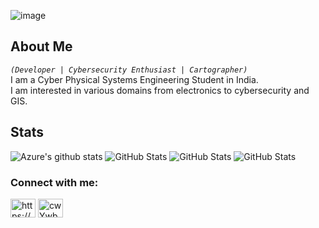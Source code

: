 ![image](https://github.com/user-attachments/assets/1bfa3e88-ddb3-454c-8a2e-1fd8697d4a55)  
## About Me
*`(Developer | Cybersecurity Enthusiast | Cartographer)`*  
I am a Cyber Physical Systems Engineering Student in India.  
I am interested in various domains from electronics to cybersecurity and GIS. 
## Stats
![Azure's github stats](https://github-readme-stats.vercel.app/api?username=Azure9733&count_private=true&show_icons=true&theme=dracula&include_all_commits=true)
![GitHub Stats](https://github-readme-stats.vercel.app/api/top-langs/?username=Azure9733&layout=compact&theme=dracula&hide=jupyter%20notebook,html)
![GitHub Stats](https://github-readme-streak-stats.herokuapp.com/?user=Azure9733&theme=radical)
![GitHub Stats](https://github-profile-summary-cards.vercel.app/api/cards/profile-details?username=Azure9733&theme=dracula)


<h3 align="left">Connect with me:</h3>
<p align="left">
<a href="https://www.linkedin.com/in/somvanshi/" target="blank"><img align="center" src="https://raw.githubusercontent.com/rahuldkjain/github-profile-readme-generator/master/src/images/icons/Social/linked-in-alt.svg" alt="https://www.linkedin.com/in/somvanshi/" height="30" width="40" /></a>
<a href="https://discord.com/users/737157112026759218" target="blank"><img align="center" src="https://raw.githubusercontent.com/rahuldkjain/github-profile-readme-generator/master/src/images/icons/Social/discord.svg" alt="cwYwbkbDhY" height="30" width="40" /></a>
</p>
